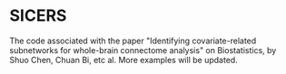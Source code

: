 # SICERS
The code associated with the paper "Identifying covariate-related subnetworks for whole-brain connectome analysis" on Biostatistics, by Shuo Chen, Chuan Bi, etc al.
More examples will be updated.

